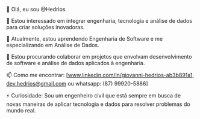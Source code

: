 👋 Olá, eu sou @Hedrios

👀 Estou interessado em integrar engenharia, tecnologia e análise de dados para criar soluções inovadoras.

🌱 Atualmente, estou aprendendo Engenharia de Software e me especializando em Análise de Dados.

💞️ Estou procurando colaborar em projetos que envolvam desenvolvimento de software e análise de dados aplicados à engenharia.

📫 Como me encontrar: [www.linkedin.com/in/giovanni-hedrios-ab3b891a1, dev.hedrios@gmail.com  ou whatsapp: (87) 99920-5886]

⚡ Curiosidade: Sou um engenheiro civil que está sempre em busca de novas maneiras de aplicar tecnologia e dados para resolver problemas do mundo real.
